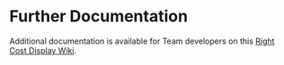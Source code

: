 # Further Documentation

Additional documentation is available for Team developers on this [Right Cost Display Wiki](https://dev.azure.com/HeliosEngineering/Right%20Cost%20Display/_wiki/wikis/Right-Cost-Display.wiki/23/Right-Cost-Display-Wiki).

